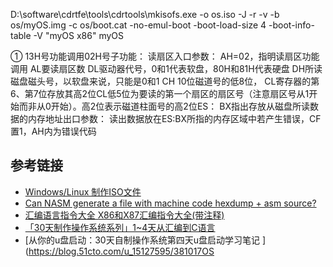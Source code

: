 

 D:\software\cdrtfe\tools\cdrtools\mkisofs.exe -o os.iso -J -r -v -b os/myOS.img -c os/boot.cat -no-emul-boot -boot-load-size 4 -boot-info-table -V "myOS x86" myOS

 ① 13H号功能调用02H号子功能：
 读扇区入口参数：
 	AH=02，指明读扇区功能调用
	AL要读扇区数
	DL驱动器代号，0和1代表软盘，80H和81H代表硬盘
	DH所读磁盘磁头号，以软盘来说，只能是0和1
	CH 10位磁道号的低8位，
	CL寄存器的第6、第7位存放其高2位CL低5位为要读的第一个扇区的扇区号（注意扇区号从1开始而非从0开始）。高2位表示磁道柱面号的高2位ES：
	BX指出存放从磁盘所读数据的内存地址出口参数：
读出数据放在ES:BX所指的内存区域中若产生错误，CF置1，AH内为错误代码

## 参考链接
- [Windows/Linux 制作ISO文件](https://blog.51cto.com/u_8149087/2501212)
- [Can NASM generate a file with machine code hexdump + asm source?](https://stackoverflow.com/questions/44841381/can-nasm-generate-a-file-with-machine-code-hexdump-asm-source)
- [汇编语言指令大全 X86和X87汇编指令大全(带注释)](https://www.jb51.net/article/224613.htm)
- [「30天制作操作系统系列」1~4天从汇编到C语言](https://zhuanlan.zhihu.com/p/372748604)
- [从你的u盘启动：30天自制操作系统第四天u盘启动学习笔记 ](https://blog.51cto.com/u_15127595/381017OS